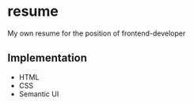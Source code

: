 # resume
My own resume for the position of frontend-developer

## Implementation
* HTML
* CSS
* Semantic UI

